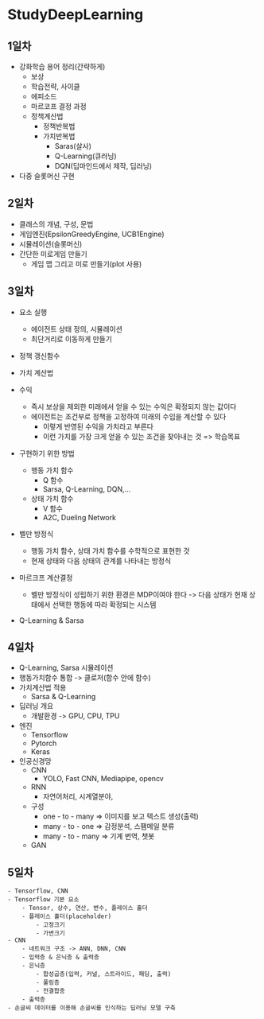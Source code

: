 # StudyDeepLearning

## 1일차
- 강화학습 용어 정리(간략하게)
    - 보상
    - 학습전략, 사이클
    - 에피소드
    - 마르코프 결정 과정
    - 정책계산법
        - 정책반복법
        - 가치반복법
            - Saras(살사)
            - Q-Learning(큐러닝)
            - DQN(딥마인드에서 제작, 딥러닝)
- 다중 슬롯머신 구현

## 2일차
- 클래스의 개념, 구성, 문법
- 게임엔진(EpsilonGreedyEngine, UCB1Engine)
- 시뮬레이션(슬롯머신)
- 간단한 미로게임 만들기
    - 게임 맵 그리고 미로 만들기(plot 사용)

## 3일차
- 요소 실행
    - 에이전트 상태 정의, 시뮬레이션
    - 최단거리로 이동하게 만들기
- 정책 갱신함수
- 가치 계산법

- 수익
    - 즉시 보상을 제외한 미래에서 얻을 수 있는 수익은 확정되지 않는 값이다
    - 에이전트는 조건부로 정책을 고정하여 미래의 수입을 계산할 수 있다
        - 이렇게 반영된 수익을 가치라고 부른다
        - 이런 가치를 가장 크게 얻을 수 있는 조건을 찾아내는 것 => 학습목표

- 구현하기 위한 방법
    - 행동 가치 함수
        - Q 함수
        - Sarsa, Q-Learning, DQN,...
    - 상태 가치 함수
        - V 함수
        - A2C, Dueling Network
- 벨만 방정식
    - 행동 가치 함수, 상태 가치 함수를 수학적으로 표현한 것
    - 현재 상태와 다음 상태의 관계를 나타내는 방정식
- 마르크프 계산결정
    - 벨만 방정식이 성립하기 위한 환경은 MDP이여야 한다 -> 다음 상태가 현재 상태에서 선택한 행동에 따라 확정되는 시스템
- Q-Learning & Sarsa

## 4일차
- Q-Learning, Sarsa 시뮬레이션
- 행동가치함수 통합 -> 클로저(함수 안에 함수)
- 가치계산법 적용
    - Sarsa & Q-Learning
- 딥러닝 개요
    - 개발환경 -> GPU, CPU, TPU
- 엔진
    - Tensorflow
    - Pytorch
    - Keras
- 인공신경망
    - CNN
        - YOLO, Fast CNN, Mediapipe, opencv
    - RNN
        - 자연어처리, 시계열분야, 
    - 구성
        - one - to - many => 이미지를 보고 텍스트 생성(출력)
        - many - to - one => 감정분석, 스팸메일 분류
        - many - to - many => 기계 번역, 챗봇
    - GAN 

## 5일차
    - Tensorflow, CNN
    - Tensorflow 기본 요소
        - Tensor, 상수, 연산, 변수, 플레이스 홀더
        - 플레이스 홀더(placeholder)
            - 고정크기
            - 가변크기
    - CNN
        - 네트워크 구조 -> ANN, DNN, CNN
        - 입력층 & 은닉층 & 출력층
        - 은닉층
            - 합성곱층(입력, 커널, 스트라이드, 패딩, 출력)
            - 풀링층
            - 전결합층
        - 출력층
    - 손글씨 데이터를 이용해 손글씨를 인식하는 딥러닝 모델 구축

